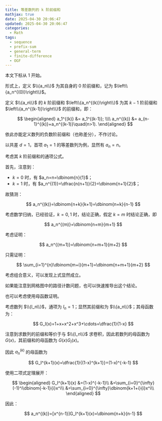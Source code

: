 ```yaml
---
title: 等差数列的 k 阶前缀和
mathjax: true
date: 2025-04-30 20:06:47
updated: 2025-04-30 20:06:47
categories:
  - Math
tags:
  - sequence
  - prefix-sum
  - general-term
  - finite-difference
  - OGF
---
```


本文下标从 $1$ 开始。

形式上，定义 $\\{a_n\\}$ 为其自身的 $0$ 阶前缀和，记为 $\left\\{a_n^{(0)}\right\\}$。

定义 $\\{a_n\\}$ 的 $k$ 阶前缀和 $\left\\{a_n^{(k)}\right\\}$ 为其 $k-1$ 阶前缀和 $\left\\{a_n^{(k-1)}\right\\}$ 的前缀和，即：

$$
\begin{aligned}
a_1^{(k)} &= a_1^{(k-1)}; \\\\
a_n^{(k)} &= a_{n-1}^{(k)}+a_n^{(k-1)}\quad(n>1).
\end{aligned}
$$

依此亦能定义数列的负数阶前缀和（也称差分），不作讨论。

以共差 $d=1$，首项 $a_1=1$ 的等差数列为例，显然有 $a_n=n$。

考虑其 $k$ 阶前缀和的通项公式。

首先，注意到：

+ $k=0$ 时，有 $a_n=n=\dbinom{n}{1}$；
+ $k=1$ 时，有 $a_n^{(1)}=\dfrac{n(n+1)}{2}=\dbinom{n+1}{2}$；

故猜测：

$$
a_n^{(k)}=\dbinom{n+k}{k+1}=\dbinom{n+k}{n-1}
$$

考虑数学归纳，已经验证，$k=0,1$ 时，结论正确，假定 $k=m$ 时结论正确，即

$$
a_n^{(m)}=\dbinom{n+m}{m+1}
$$

考虑证明：

$$
a_n^{(m+1)}=\dbinom{n+m+1}{m+2}
$$

只需证明：

$$
\sum_{i=1}^{n}\dbinom{m+i}{m+1}=\dbinom{n+m+1}{m+2}
$$

考虑组合意义，可以发现上式显然成立。

如果能注意到网格图中的路径计数问题，也可以快速推导出这个结论。

也可以考虑使用母函数证明。

考虑数列 $\\{I_n\\}$，通项为 $I_n=1$；显然其前缀和为 $\\{a_n\\}$；其母函数为：

$$
G_I(x)=1+x+x^2+x^3+\cdots=\dfrac{1}{1-x}
$$

注意到求数列的前缀和等价于与 $\\{I_n\\}$ 求卷积，因此若数列的母函数为 $G(x)$，其前缀和的母函数为 $G(x)G_I(x)$。

因此 $a_n^{(k)}$ 的母函数为

$$
G_I^{k+1}(x)=\dfrac{1}{(1-x)^{k+1}}=(1-x)^{-k-1}
$$

使用二项式定理展开：

$$
\begin{aligned}
G_I^{k+1}(x)
&=(1-x)^{-k-1}\\
&=\sum_{i=0}^{\infty}(-1)^i\dbinom{-k-1}{i}x^i\\
&=\sum_{i=0}^{\infty}\dbinom{k+1+i}{i}x^i\\
\end{aligned}
$$

因此：

$$
a_n^{(k)}=[x^{n-1}]G_I^{k+1}(x)=\dbinom{n+k}{n-1}
$$
